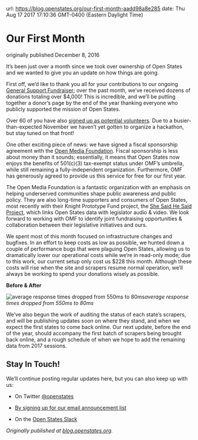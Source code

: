 url: https://blog.openstates.org/our-first-month-aadd98a8e285
date: Thu Aug 17 2017 17:10:36 GMT-0400 (Eastern Daylight Time)


# Our First Month

originally published December 8, 2016

It’s been just over a month since we took over ownership of Open States and we wanted to give you an update on how things are going.

First off, we’d like to thank you all for your contributions to our ongoing [General Support Fundraiser](https://www.generosity.com/fundraising/open-states-general-support-fund); over the past month, we’ve received dozens of donations totaling over $4,000! This is incredible, and we’ll be putting together a donor’s page by the end of the year thanking everyone who publicly supported the mission of Open States.

Over 60 of you have also [signed up as potential volunteers](https://docs.google.com/forms/d/e/1FAIpQLSfMDjoVoKxSOciIiqE3Ofxgn-caFGCxicFO2LwyWAK8zdXyhg/viewform). Due to a busier-than-expected November we haven’t yet gotten to organize a hackathon, but stay tuned on that front!

One other exciting piece of news: we have signed a fiscal sponsorship agreement with the [Open Media Foundation](http://openmediafoundation.org/). Fiscal sponsorship is less about money than it sounds; essentially, it means that Open States now enjoys the benefits of 501(c)(3) tax-exempt status under OMF’s umbrella, while still remaining a fully-independent organization. Furthermore, OMF has generously agreed to provide us this service for free for our first year.

The Open Media Foundation is a fantastic organization with an emphasis on helping underserved communities shape public awareness and public policy. They are also long-time supporters and consumers of Open States, most recently with their Knight Prototype Fund project, the [She Said He Said Project](http://shesaidhesaidproject.org/), which links Open States data with legislator audio & video. We look forward to working with OMF to identify joint fundraising opportunities & collaboration between their legislative initiatives and ours.

We spent most of this month focused on infrastructure changes and bugfixes. In an effort to keep costs as low as possible, we hunted down a couple of performance bugs that were plaguing Open States, allowing us to dramatically lower our operational costs while we’re in read-only mode; due to this work, our current setup only cost us $228 this month. Although these costs will rise when the site and scrapers resume normal operation, we’ll always be working to spend your donations wisely as possible.

**Before & After**

![average response times dropped from 550ms to 80ms](https://cdn-images-1.medium.com/max/3192/0*O78iqK_tuy03n3gx.png)*average response times dropped from 550ms to 80ms*

We’ve also begun the work of auditing the status of each state’s scrapers, and will be publishing updates soon on where they stand, and when we expect the first states to come back online. Our next update, before the end of the year, should accompany the first batch of scrapers being brought back online, and a rough schedule of when we hope to add the remaining data from 2017 sessions.

## Stay In Touch!

We’ll continue posting regular updates here, but you can also keep up with us:

* On Twitter [@openstates](https://twitter.com/openstates)

* [By signing up for our email announcement list](http://eepurl.com/csjDef)

* On the [Open States Slack](https://openstates-slack.herokuapp.com/)

*Originally published at [blog.openstates.org](https://blog.openstates.org/post/our-first-month/).*
